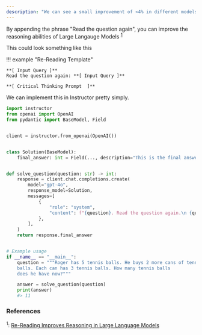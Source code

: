 ```yaml
---
description: "We can see a small improvement of <4% in different models by just appending the phrase - Read The Question Again."
---
```


By appending the phrase "Read the question again", you can improve the reasoning abilities of Large Langauge Models <sup><a href="https://arxiv.org/pdf/2309.06275">1</a></sup>

This could look something like this

!!! example "Re-Reading Template"

    **[ Input Query ]**
    Read the question again: **[ Input Query ]**

    **[ Critical Thinking Prompt  ]**

We can implement this in Instructor pretty simply.

```python
import instructor
from openai import OpenAI
from pydantic import BaseModel, Field


client = instructor.from_openai(OpenAI())


class Solution(BaseModel):
    final_answer: int = Field(..., description="This is the final answer")


def solve_question(question: str) -> int:
    response = client.chat.completions.create(
        model="gpt-4o",
        response_model=Solution,
        messages=[
            {
                "role": "system",
                "content": f"{question}. Read the question again.\n {question}. Adhere to the provided format when responding to the problem and make sure to think through this step by step.",
            },
        ],
    )
    return response.final_answer


# Example usage
if __name__ == "__main__":
    question = """Roger has 5 tennis balls. He buys 2 more cans of tennis
    balls. Each can has 3 tennis balls. How many tennis balls
    does he have now?"""

    answer = solve_question(question)
    print(answer)
    #> 11
```

### References

<sup id="ref-1">1</sup>: [Re-Reading Improves Reasoning in Large Language Models](https://arxiv.org/pdf/2309.06275)
